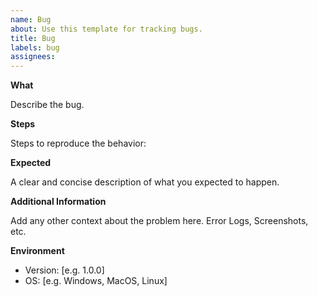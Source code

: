 ```yaml
---
name: Bug
about: Use this template for tracking bugs.
title: Bug
labels: bug
assignees:
---
```


**What**

Describe the bug.

**Steps**

Steps to reproduce the behavior:

**Expected**

A clear and concise description of what you expected to happen.

**Additional Information**

Add any other context about the problem here. Error Logs, Screenshots, etc.

**Environment**

- Version: [e.g. 1.0.0]
- OS: [e.g. Windows, MacOS, Linux]